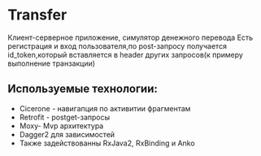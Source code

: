 # Transfer
Клиент-серверное приложение, симулятор денежного перевода
Есть регистрация и вход пользователя,по post-запросу получается id_token,который вставляется в header других запросов(к примеру выполнение транзакции) 
## Используемые технологии:
- Сicerone - навигапция по активитии фрагментам
- Retrofit - postget-запросы
- Moxy- Mvp архитектура
- Dagger2 для зависимостей
- Также задействованны RxJava2, RxBinding и Anko
